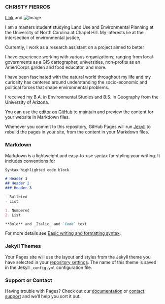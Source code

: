 ### CHRISTY FIERROS 

[Link](url) and ![Image](src)

I am a masters student studying Land Use and Environmental Planning at the University of North Carolina at Chapel Hill. My interests lie at the intersection of environmental justice, 

Currently, I work as a research assistant on a project aimed to better 

I have experience working with various organizations; ranging from local governments as a GIS cartographer, universities, non-profits as an AmeriCorps garden and food educator, and more.
 

I have been fascinated with the natural world throughout my life and my curiosity has centered around understanding the socio-economic and political forces that shape environmental problems. 

I received my B.A. in Environmental Studies and B.S. in Geography from the University of Arizona.

You can use the [editor on GitHub](https://github.com/cfierros/professionalpage/edit/main/README.md) to maintain and preview the content for your website in Markdown files.

Whenever you commit to this repository, GitHub Pages will run [Jekyll](https://jekyllrb.com/) to rebuild the pages in your site, from the content in your Markdown files.

### Markdown

Markdown is a lightweight and easy-to-use syntax for styling your writing. It includes conventions for

```markdown
Syntax highlighted code block

# Header 1
## Header 2
### Header 3

- Bulleted
- List

1. Numbered
2. List

**Bold** and _Italic_ and `Code` text


```

For more details see [Basic writing and formatting syntax](https://docs.github.com/en/github/writing-on-github/getting-started-with-writing-and-formatting-on-github/basic-writing-and-formatting-syntax).

### Jekyll Themes

Your Pages site will use the layout and styles from the Jekyll theme you have selected in your [repository settings](https://github.com/cfierros/professionalpage/settings/pages). The name of this theme is saved in the Jekyll `_config.yml` configuration file.

### Support or Contact

Having trouble with Pages? Check out our [documentation](https://docs.github.com/categories/github-pages-basics/) or [contact support](https://support.github.com/contact) and we’ll help you sort it out.

